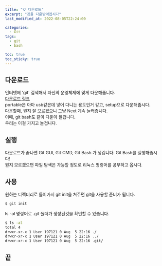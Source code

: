 ```yaml
---
title: "깃 다운로드"
excerpt: "깃을 다운받아봅시다"
last_modified_at: 2022-08-05T22:24:00

categories:
  - Git
tags:
  - git
  - bash

toc: true
toc_sticky: true
---
```


## 다운로드
인터넷에 'git' 검색해서 자신의 운영체제에 맞게 다운해줍니다.  
[다운로드 링크](https://git-scm.com/downloads)  
portable은 아마 usb같은데 넣어 다니는 용도인거 같고, setup으로 다운해줍시다.  
다운할때, 뭔지 잘 모르겠으니 그냥 Next 계속 눌러줍니다.  
이때, git bash도 같이 다운이 될겁니다.  
우리는 이걸 가지고 놀겁니다.  
  
## 실행
다운로드가 끝나면 Git GUI, Git CMD, Git Bash 가 생깁니다. Git Bash를 실행해줍시다!  
뭔지 모르겠으면 파일 탐색은 가능할 정도로 리눅스 명령어를 공부하고 옵시다.  

## 사용
원하는 디렉터리로 들어가서 git init을 쳐주면 git을 사용할 준비가 됩니다.  
```bash
$ git init
```
ls -al 명령어로 .git 폴더가 생성된것을 확인할 수 있습니다.
```bash
$ ls -al
total 4
drwxr-xr-x 1 User 197121 0 Aug  5 22:16 ./
drwxr-xr-x 1 User 197121 0 Aug  5 22:16 ../
drwxr-xr-x 1 User 197121 0 Aug  5 22:16 .git/
```

## 끝
  
